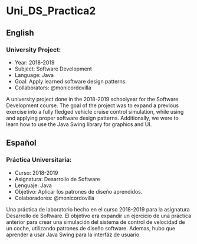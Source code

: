 # Uni_DS_Practica2

## English

### University Project:
* Year: 2018-2019
* Subject: Software Development
* Language: Java
* Goal: Apply learned software design patterns.
* Collaborators: @monicordovilla

A university project done in the 2018-2019 schoolyear for the Software Development course. The goal of the project was to expand a previous exercise into a fully fledged vehicle cruise control simulation, while using and applying proper software design patterns. Additionally, we were to learn how to use the Java Swing library for graphics and UI.

## Español

### Práctica Universitaria:
* Curso: 2018-2019
* Asignatura: Desarrollo de Software
* Lenguaje: Java
* Objetivo: Aplicar los patrones de diseño aprendidos.
* Colaboradores: @monicordovilla

Una práctica de laboratorio hecho en el curso 2018-2019 para la asignatura Desarrollo de Software. El objetivo era expandir un ejercicio de una práctica anterior para crear una simulación del sistema de control de velocidad de un coche, utilizando patrones de diseño software. Ademas, hubo que aprender a usar Java Swing para la interfáz de usuario.
